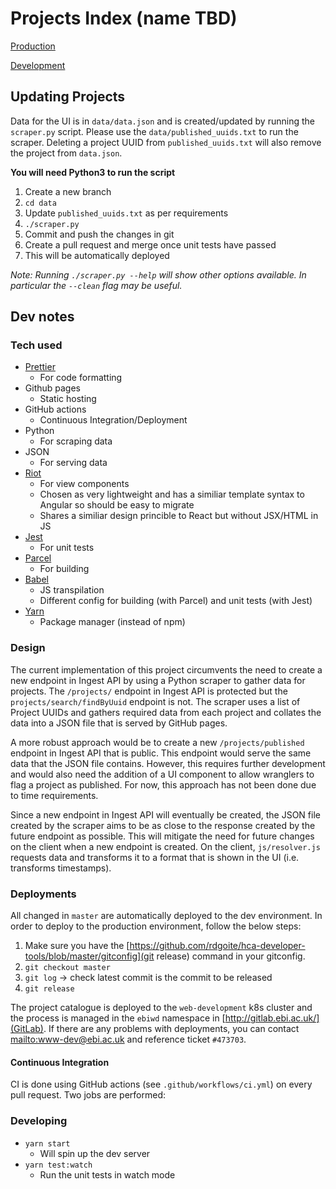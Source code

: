 # Projects Index (name TBD)

[Production](http://ebi.ac.uk/humancellatlas/project-catalogue)

[Development](http://wwwdev.ebi.ac.uk/humancellatlas/project-catalogue)

## Updating Projects

Data for the UI is in `data/data.json` and is created/updated by running the `scraper.py` script. Please use the `data/published_uuids.txt` to run the scraper. Deleting a project UUID from `published_uuids.txt` will also remove the project from `data.json`.

**You will need Python3 to run the script**

1. Create a new branch
1. `cd data`
1. Update `published_uuids.txt` as per requirements
1. `./scraper.py`
1. Commit and push the changes in git
1. Create a pull request and merge once unit tests have passed
1. This will be automatically deployed

_Note: Running `./scraper.py --help` will show other options available. In particular the `--clean` flag may be useful._

## Dev notes

### Tech used

- [Prettier](https://prettier.io/)
  - For code formatting
- Github pages
  - Static hosting
- GitHub actions
  - Continuous Integration/Deployment
- Python
  - For scraping data
- JSON
  - For serving data
- [Riot](https://riot.js.org/)
  - For view components
  - Chosen as very lightweight and has a similiar template syntax to Angular so should be easy to migrate
  - Shares a similiar design princible to React but without JSX/HTML in JS
- [Jest](https://jestjs.io/)
  - For unit tests
- [Parcel](https://parceljs.org/)
  - For building
- [Babel](https://babeljs.io/)
  - JS transpilation
  - Different config for building (with Parcel) and unit tests (with Jest)
- [Yarn](https://yarnpkg.com/)
  - Package manager (instead of npm)

### Design

The current implementation of this project circumvents the need to create a new endpoint in Ingest API by using a Python scraper to gather data for projects. The `/projects/` endpoint in Ingest API is protected but the `projects/search/findByUuid` endpoint is not. The scraper uses a list of Project UUIDs and gathers required data from each project and collates the data into a JSON file that is served by GitHub pages.

A more robust approach would be to create a new `/projects/published` endpoint in Ingest API that is public. This endpoint would serve the same data that the JSON file contains. However, this requires further development and would also need the addition of a UI component to allow wranglers to flag a project as published. For now, this approach has not been done due to time requirements.

Since a new endpoint in Ingest API will eventually be created, the JSON file created by the scraper aims to be as close to the response created by the future endpoint as possible. This will mitigate the need for future changes on the client when a new endpoint is created. On the client, `js/resolver.js` requests data and transforms it to a format that is shown in the UI (i.e. transforms timestamps).

### Deployments
All changed in `master` are automatically deployed to the dev environment. In order to deploy to the production environment, follow the below steps:

1. Make sure you have the [https://github.com/rdgoite/hca-developer-tools/blob/master/gitconfig](git release) command in your gitconfig.
2. `git checkout master`
3. `git log` -> check latest commit is the commit to be released
4. `git release`

The project catalogue is deployed to the `web-development` k8s cluster and the process is managed in the `ebiwd` namespace in [http://gitlab.ebi.ac.uk/](GitLab). If there are any problems with deployments, you can contact [mailto:www-dev@ebi.ac.uk](www-dev@ebi.ac.uk) and reference ticket `#473703`. 

#### Continuous Integration
CI is done using GitHub actions (see `.github/workflows/ci.yml`) on every pull request. Two jobs are performed:

### Developing

- `yarn start`
  - Will spin up the dev server
- `yarn test:watch`
  - Run the unit tests in watch mode
